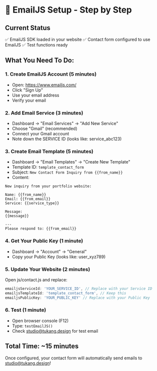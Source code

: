 # 🚀 EmailJS Setup - Step by Step

## Current Status
✅ EmailJS SDK loaded in your website
✅ Contact form configured to use EmailJS
✅ Test functions ready

## What You Need To Do:

### 1. Create EmailJS Account (5 minutes)
- Open: https://www.emailjs.com/
- Click "Sign Up" 
- Use your email address
- Verify your email

### 2. Add Email Service (3 minutes)
- Dashboard → "Email Services" → "Add New Service"
- Choose "Gmail" (recommended)
- Connect your Gmail account
- Note down the SERVICE ID (looks like: service_abc123)

### 3. Create Email Template (5 minutes)
- Dashboard → "Email Templates" → "Create New Template"
- Template ID: `template_contact_form`
- Subject: `New Contact Form Inquiry from {{from_name}}`
- Content:
```
New inquiry from your portfolio website:

Name: {{from_name}}
Email: {{from_email}}
Service: {{service_type}}

Message:
{{message}}

---
Please respond to: {{from_email}}
```

### 4. Get Your Public Key (1 minute)
- Dashboard → "Account" → "General"
- Copy your Public Key (looks like: user_xyz789)

### 5. Update Your Website (2 minutes)
Open js/contact.js and replace:
```javascript
emailjsServiceId: 'YOUR_SERVICE_ID', // Replace with your Service ID
emailjsTemplateId: 'template_contact_form', // Keep this
emailjsPublicKey: 'YOUR_PUBLIC_KEY' // Replace with your Public Key
```

### 6. Test (1 minute)
- Open browser console (F12)
- Type: `testEmailJS()`
- Check studio@tukang.design for test email

## Total Time: ~15 minutes

Once configured, your contact form will automatically send emails to studio@tukang.design!
